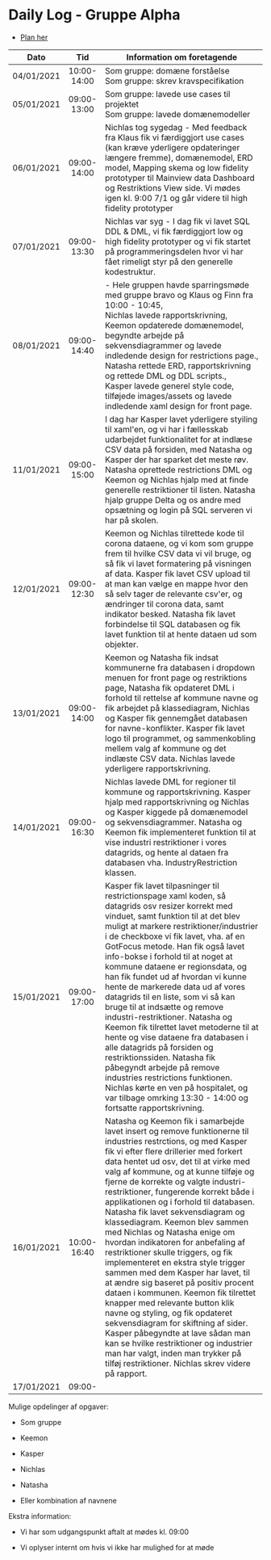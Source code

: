 # Daily Log - Gruppe Alpha
- [Plan her](https://github.com/kasp470f/1semester/projects)

| Dato       | Tid | Information om foretagende                                               |
|:----------:|:-----:|--------------------------------------------------------------------------|
| 04/01/2021 | 10:00-14:00 | Som gruppe: domæne forståelse <br> Som gruppe: skrev kravspecifikation   |
| 05/01/2021 | 09:00-13:00 | Som gruppe: lavede use cases til projektet <br> Som gruppe: lavede domænemodeller |
| 06/01/2021 | 09:00-14:00 | Nichlas tog sygedag - Med feedback fra Klaus fik vi færdiggjort use cases (kan kræve yderligere opdateringer længere fremme), domænemodel, ERD model, Mapping skema og low fidelity prototyper til Mainview data Dashboard og Restriktions View side. Vi mødes igen kl. 9:00 7/1 og går videre til high fidelity prototyper |
| 07/01/2021 | 09:00-13:30 |  Nichlas var syg - I dag fik vi lavet SQL DDL & DML, vi fik færdiggjort low og high fidelity prototyper og vi fik startet på programmeringsdelen hvor vi har fået rimeligt styr på den generelle kodestruktur.|
| 08/01/2021 | 09:00-14:40 | - Hele gruppen havde sparringsmøde med gruppe bravo og Klaus og Finn fra 10:00 - 10:45, <br> Nichlas lavede rapportskrivning, <br> Keemon opdaterede domænemodel, begyndte arbejde på sekvensdiagrammer og lavede indledende design for restrictions page., <br> Natasha rettede ERD, rapportskrivning og rettede DML og DDL scripts., <br> Kasper lavede generel style code, tilføjede images/assets og lavede indledende xaml design for front page. |                                                              |
| 11/01/2021 | 09:00-15:00| I dag har Kasper lavet yderligere styiling til xaml'en, og vi har i fællesskab udarbejdet funktionalitet for at indlæse CSV data på forsiden, med Natasha og Kasper der har sparket det meste røv. Natasha oprettede restrictions DML og Keemon og Nichlas hjalp med at finde generelle restriktioner til listen. Natasha hjalp gruppe Delta og os andre med opsætning og login på SQL serveren vi har på skolen.|
| 12/01/2021 | 09:00-12:30 | Keemon og Nichlas tilrettede kode til corona dataene, og vi kom som gruppe frem til hvilke CSV data vi vil bruge, og så fik vi lavet formatering på visningen af data. Kasper fik lavet CSV upload til at man kan vælge en mappe hvor den så selv tager de relevante csv'er, og ændringer til corona data, samt indikator besked. Natasha fik lavet forbindelse til SQL databasen og fik lavet funktion til at hente dataen ud som objekter. |
| 13/01/2021 | 09:00-14:00 | Keemon og Natasha fik indsat kommunerne fra databasen i dropdown menuen for front page og restriktions page, Natasha fik opdateret DML i forhold til rettelse af kommune navne og fik arbejdet på klassediagram, Nichlas og Kasper fik gennemgået databasen for navne-konflikter. Kasper fik lavet logo til programmet, og sammenkobling mellem valg af kommune og det indlæste CSV data. Nichlas lavede yderligere rapportskrivning. |
| 14/01/2021 | 09:00-16:30 | Nichlas lavede DML for regioner til kommune og rapportskrivning. Kasper hjalp med rapportskrivning og Nichlas og Kasper kiggede på domænemodel og sekvensdiagrammer. Natasha og Keemon fik implementeret funktion til at vise industri restriktioner i vores datagrids, og hente al dataen fra databasen vha. IndustryRestriction klassen. |
| 15/01/2021 | 09:00-17:00 | Kasper fik lavet tilpasninger til restrictionspage xaml koden, så datagrids osv resizer korrekt med vinduet, samt funktion til at det blev muligt at markere restriktioner/industrier i de checkboxe vi fik lavet, vha. af en GotFocus metode. Han fik også lavet info-bokse i forhold til at noget at kommune dataene er regionsdata, og han fik fundet ud af hvordan vi kunne hente de markerede data ud af vores datagrids til en liste, som vi så kan bruge til at indsætte og remove industri-restriktioner. Natasha og Keemon fik tilrettet lavet metoderne til at hente og vise dataene fra databasen i alle datagrids på forsiden og restriktionssiden. Natasha fik påbegyndt arbejde på remove industries restrictions funktionen. Nichlas kørte en ven på hospitalet, og var tilbage omrking 13:30 - 14:00 og fortsatte rapportskrivning. |
| 16/01/2021 | 10:00-16:40 | Natasha og Keemon fik i samarbejde lavet insert og remove funktionerne til industries restrctions, og med Kasper fik vi efter flere drillerier med forkert data hentet ud osv, det til at virke med valg af kommune, og at kunne tilføje og fjerne de korrekte og valgte industri-restriktioner, fungerende korrekt både i applikationen og i forhold til databasen. Natasha fik lavet sekvensdiagram og klassediagram. Keemon blev sammen med Nichlas og Natasha enige om hvordan indikatoren for anbefaling af restriktioner skulle triggers, og fik implementeret en ekstra style trigger sammen med dem Kasper har lavet, til at ændre sig baseret på positiv procent dataen i kommunen. Keemon fik tilrettet knapper med relevante button klik navne og styling, og fik opdateret sekvensdiagram for skiftning af sider. Kasper påbegyndte at lave sådan man kan se hvilke restriktioner og industrier man har valgt, inden man trykker på tilføj restriktioner. Nichlas skrev videre på rapport. |
| 17/01/2021 | 09:00-      |                                                                   |

Mulige opdelinger af opgaver:

-   Som gruppe

-   Keemon

-   Kasper

-   Nichlas

-   Natasha

-   Eller kombination af navnene


Ekstra information:

-   Vi har som udgangspunkt aftalt at mødes kl. 09:00

-   Vi oplyser internt om hvis vi ikke har mulighed for at møde
